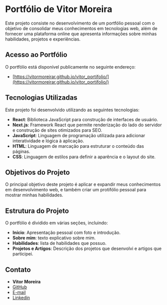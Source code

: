 # Portfólio de Vitor Moreira

Este projeto consiste no desenvolvimento de um portfólio pessoal com o objetivo de consolidar meus conhecimentos em tecnologias web, além de fornecer uma plataforma online que apresenta informações sobre minhas habilidades, projetos e experiências.

## Acesso ao Portfólio

O portfólio está disponível publicamente no seguinte endereço:

- [https://vitormoreirar.github.io/vitor_portifolio/](https://vitormoreirar.github.io/vitor_portifolio/)

## Tecnologias Utilizadas

Este projeto foi desenvolvido utilizando as seguintes tecnologias:

- **React**: Biblioteca JavaScript para construção de interfaces de usuário.
- **Next.js**: Framework React que permite renderização do lado do servidor e construção de sites otimizados para SEO.
- **JavaScript**: Linguagem de programação utilizada para adicionar interatividade e lógica à aplicação.
- **HTML**: Linguagem de marcação para estruturar o conteúdo das páginas.
- **CSS**: Linguagem de estilos para definir a aparência e o layout do site.

## Objetivos do Projeto

O principal objetivo deste projeto é aplicar e expandir meus conhecimentos em desenvolvimento web, e também criar um protifólio pessoal para mostrar minhas habilidades.

## Estrutura do Projeto

O portfólio é dividido em várias seções, incluindo:
- **Início**: Apresentação pessoal com foto e introdução.
- **Sobre mim**: texto explicativo sobre mim.
- **Habilidades**: lista de habilidades que possuo.
- **Projetos e Artigos**: Descrição dos projetos que desenvolvi e artigos que participei.

## Contato

- **Vitor Moreira**
- [GitHub](https://github.com/VitorMoreiraR)
- [E-mail](mailto:vitorrafael20111@gmail.com)
- [Linkedin](https://www.linkedin.com/in/vitor-moreira-ramos-de-rezende-a231a4228/)

